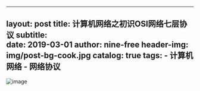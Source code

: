 
---
layout:     post
title:      计算机网络之初识OSI网络七层协议
subtitle:   
date:       2019-03-01
author:     nine-free
header-img: img/post-bg-cook.jpg
catalog: true
tags:
    - 计算机网络
    - 网络协议
---

![image](https://nine-free.github.io/img/network-osi-7.png)